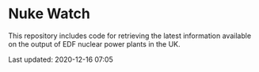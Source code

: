 # Nuke Watch

This repository includes code for retrieving the latest information available on the output of EDF nuclear power plants in the UK.

Last updated: 2020-12-16 07:05